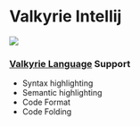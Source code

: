 # Valkyrie Intellij

![](./src/main/design/SVG/title.svg)

<!-- Plugin description -->

### [Valkyrie Language](https://github.com/nyar-vm/valkyrie-language) Support

- Syntax highlighting
- Semantic highlighting
- Code Format
- Code Folding

<!-- Plugin description end -->
